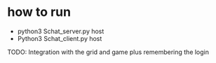 # how to run
* python3 Schat_server.py host
* Python3 Schat_client.py host

TODO:
Integration with the grid and game plus remembering the login
